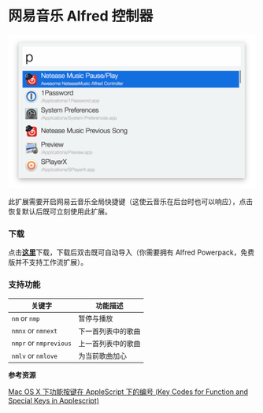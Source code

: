# 网易音乐 Alfred 控制器

![](./screenshot.png)

此扩展需要开启网易云音乐全局快捷键（这使云音乐在后台时也可以响应），点击恢复默认后既可立刻使用此扩展。

### 下载

点击[**这里**](https://github.com/li-xinyang/AW_NeteaseAlfredController/blob/master/NeteaseMusicController.alfredworkflow?raw=trueg)下载，下载后双击既可自动导入（你需要拥有 Alfred Powerpack，免费版并不支持工作流扩展）。

### 支持功能

|关键字|功能描述|
|------|--------|
|`nm` or `nmp`|暂停与播放|
|`nmnx` or `nmnext`|下一首列表中的歌曲|
|`nmpr` or `nmprevious`|上一首列表中的歌曲|
|`nmlv` or `nmlove`|为当前歌曲加心|

**参考资源**

[Mac OS X 下功能按键在 AppleScript 下的编号 (Key Codes for Function and Special Keys in Applescript)](http://macbiblioblog.blogspot.sg/2014/12/key-codes-for-function-and-special-keys.html)
